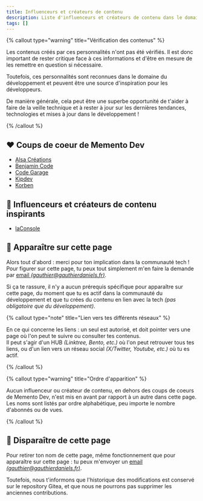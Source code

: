 ```yaml
---
title: Influenceurs et créateurs de contenu
description: Liste d'influenceurs et créateurs de contenu dans le domaine du développement.
tags: []
---
```


{% callout type="warning" title="Vérification des contenus" %}

Les contenus créés par ces personnalités n'ont pas été vérifiés. Il est donc important de rester critique face à ces informations et d'être en mesure de les remettre en question si nécessaire.

Toutefois, ces personnalités sont reconnues dans le domaine du développement et peuvent être une source d'inspiration pour les développeurs.

De manière générale, cela peut être une superbe opportunité de t'aider à faire de la veille technique et à rester à jour sur les dernières tendances, technologies et mises à jour dans le développement !

{% /callout %}

## ❤️ Coups de coeur de Memento Dev

- [Alsa Créations](https://www.alsacreations.com/)
- [Benjamin Code](https://bento.me/benjamincode)
- [Code Garage](https://code-garage.com/)
- [Kipdev](https://kipdev.io/)
- [Korben](https://korben.info/)

## 🌟 Influenceurs et créateurs de contenu inspirants

- [laConsole](https://laconsole.dev/)

## 🫶 Apparaître sur cette page

Alors tout d'abord : merci pour ton implication dans la communauté tech !  
Pour figurer sur cette page, tu peux tout simplement m'en faire la demande par [email _(gauthier@gauthierdaniels.fr)_](mailto:gauthier@gauthierdaniels?subject=Demande%20d'ajout%20sur%20la%20page%20des%20influenceurs%20Memento%20Dev).

Si ça te rassure, il n'y a aucun prérequis spécifique pour apparaître sur cette page, du moment que tu es actif dans la communauté du développement et que tu crées du contenu en lien avec la tech _(pas obligatoire que du développement)_.

{% callout type="note" title="Lien vers tes différents réseaux" %}

En ce qui concerne les liens : un seul est autorisé, et doit pointer vers une page où l'on peut te suivre ou consulter tes contenus.  
Il peut s'agir d'un HUB _(Linktree, Bento, etc.)_ où l'on peut retrouver tous tes liens, ou d'un lien vers un réseau social _(X/Twitter, Youtube, etc.)_ où tu es actif.

{% /callout %}

{% callout type="warning" title="Ordre d'apparition" %}

Aucun influenceur ou créateur de contenu, en dehors des coups de coeurs de Memento Dev, n'est mis en avant par rapport à un autre dans cette page.  
Les noms sont listés par ordre alphabétique, peu importe le nombre d'abonnés ou de vues.

{% /callout %}

## 🥷 Disparaître de cette page

Pour retirer ton nom de cette page, même fonctionnement que pour apparaître sur cette page : tu peux m'envoyer un [email _(gauthier@gauthierdaniels.fr)_](mailto:gauthier@gauthierdaniels?subject=Demande%20de%20suppression%20de%20la%20page%20des%20influenceurs%20Memento%20Dev).

Toutefois, nous t'informons que l'historique des modifications est conservé sur le repository Gitea, et que nous ne pourrons pas supprimer les anciennes contributions.
